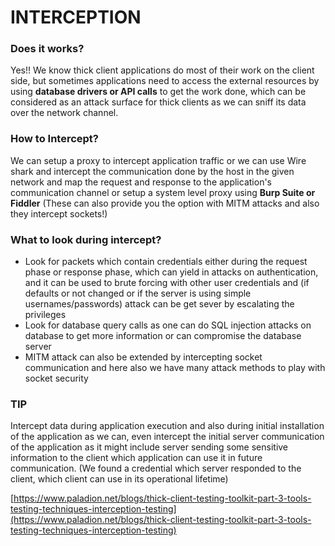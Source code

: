 # INTERCEPTION

### Does it works?

Yes!! We know thick client applications do most of their work on the  client side, but sometimes applications need to access the external resources by using **database drivers or API calls** to get the work done, which can be considered as an attack surface for thick clients as we can sniff its data over the network channel.

### How to Intercept?

We can setup a proxy to intercept application traffic or we can use Wire shark and intercept the communication done by the host in the given network and map the request and response to the application's communication channel or setup a system level proxy using **Burp Suite or Fiddler** \(These can also provide you the  option with MITM attacks and also they intercept sockets!\)

### What to look during intercept?

* Look for packets which contain credentials either during the  request phase or response phase, which can yield in attacks on authentication, and it can be used to brute forcing with other user credentials and \(if defaults or not changed or if the server is using simple usernames/passwords\) attack can be get sever by escalating the privileges
* Look for database query calls as one can do SQL injection attacks on database to get more information or can compromise the database server
* MITM attack can also be extended by intercepting socket communication and here also we have many attack methods to play with socket security

### **TIP**

Intercept data during application execution and also during initial installation of the application as we can, even intercept the initial server communication of the application as it might include server sending some sensitive information to the client which application can use it in future communication. \(We found a credential which server responded to the client, which client can use in its operational lifetime\)

[https://www.paladion.net/blogs/thick-client-testing-toolkit-part-3-tools-testing-techniques-interception-testing](https://www.paladion.net/blogs/thick-client-testing-toolkit-part-3-tools-testing-techniques-interception-testing)



